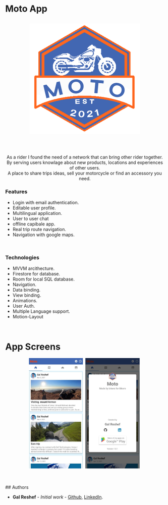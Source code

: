 # Moto App 
##
<p align="center">
<img src="https://github.com/galsreshef/Moto-Public/blob/main/Images/Logo.png?raw=true?raw=true">
</p>
<br>
</br>


 <p align="center"> 
  As a rider I found the need of a network that can bring other rider together.<br>
  By serving users knowlage about new products, locations and experiences of other users.<br>
  A place to share trips ideas, sell your motorcycle or find an accessory you need.
  </p>

  

### Features  
 - Login with email authentication.
 - Editable user profile.
 - Multilingual application.
 - User to user chat
 - offline capibale app.
 - Real trip route navigation.
 - Navigation with google maps.
 
<br>

### Technologies 
- MVVM arcithecture.
- Firestore for database.
- Room for local SQL database.
- Navigation.
- Data binding.
- View binding.
- Animations.
- User Auth.
- Multiple Language support.
- Motion-Layout

<br>

# App Screens
<p align="center">
   <a><img src="https://github.com/galsreshef/Moto-Public/blob/main/Images/Blog%20feed.jpg?raw=true?raw=true" height="350" ></a>&nbsp; 
   <a><img src="https://github.com/galsreshef/Moto-Public/blob/main/Images/About.jpg?raw=true?raw=true" height="350"></a>&nbsp;
</p>

<br>
<br>
## Authors

* **Gal Reshef** - *Initial work* - [Github](https://github.com/galsreshef), [LinkedIn](https://www.linkedin.com/in/gal-reshef-software-developer/).

